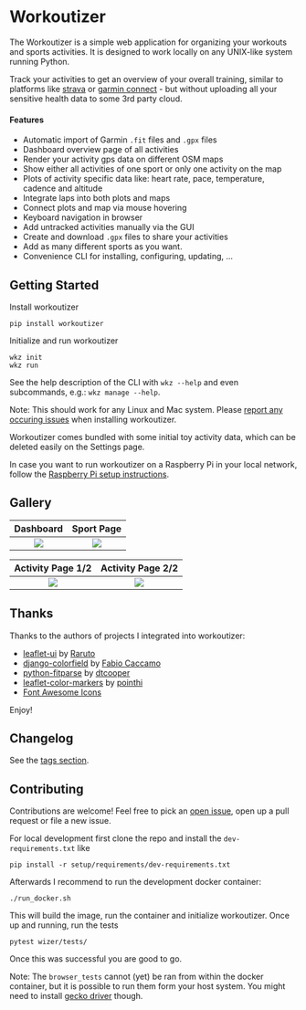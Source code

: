 # Workoutizer

The Workoutizer is a simple web application for organizing your workouts and sports activities. It is designed to work
locally on any UNIX-like system running Python.

Track your activities to get an overview of your overall training, similar to platforms like
[strava](https://www.strava.com/) or [garmin connect](https://connect.garmin.com/) - but without
uploading all your sensitive health data to some 3rd party cloud.

#### Features
* Automatic import of Garmin `.fit` files and `.gpx` files
* Dashboard overview page of all activities
* Render your activity gps data on different OSM maps
* Show either all activities of one sport or only one activity on the map
* Plots of activity specific data like: heart rate, pace, temperature, cadence and altitude
* Integrate laps into both plots and maps
* Connect plots and map via mouse hovering
* Keyboard navigation in browser
* Add untracked activities manually via the GUI
* Create and download `.gpx` files to share your activities
* Add as many different sports as you want.
* Convenience CLI for installing, configuring, updating, ...


## Getting Started

Install workoutizer
```shell script
pip install workoutizer
```

Initialize and run workoutizer
```shell script
wkz init
wkz run
```

See the help description of the CLI with `wkz --help` and even subcommands, e.g.: `wkz manage --help`. 

Note: This should work for any Linux and Mac system. Please
[report any occuring issues](https://gitlab.com/fgebhart/workoutizer/-/issues) when installing workoutizer.

Workoutizer comes bundled with some initial toy activity data, which can be deleted easily on the Settings page.

In case you want to run workoutizer on a Raspberry Pi in your local network, follow the 
[Raspberry Pi setup instructions](https://gitlab.com/fgebhart/workoutizer/-/tree/master/setup).

## Gallery 

 Dashboard             |  Sport Page
:-------------------------:|:-------------------------:
![](https://i.imgur.com/FcB5JDl.png)  |  ![](https://i.imgur.com/6fwcEZX.png)

 Activity Page 1/2             |  Activity Page 2/2
:-------------------------:|:-------------------------:
![](https://i.imgur.com/iuXhiab.png)  |  ![](https://i.imgur.com/7nV4Ks2.png)

## Thanks

Thanks to the authors of projects I integrated into workoutizer:
* [leaflet-ui](https://github.com/Raruto/leaflet-ui) by [Raruto](https://github.com/Raruto)
* [django-colorfield](https://github.com/fabiocaccamo/django-colorfield) by [Fabio Caccamo](https://github.com/fabiocaccamo)
* [python-fitparse](https://github.com/dtcooper/python-fitparse) by [dtcooper](https://github.com/dtcooper)
* [leaflet-color-markers](https://github.com/pointhi/leaflet-color-markers) by [pointhi](https://github.com/pointhi)
* [Font Awesome Icons](https://fontawesome.com/)

Enjoy!

## Changelog

See the [tags section](https://gitlab.com/fgebhart/workoutizer/-/tags).

## Contributing

Contributions are welcome! Feel free to pick an [open issue](https://gitlab.com/fgebhart/workoutizer/-/issues), open up 
a pull request or file a new issue.

For local development first clone the repo and install the `dev-requirements.txt` like
```shell script
pip install -r setup/requirements/dev-requirements.txt
``` 
Afterwards I recommend to run the development docker container:
```shell script
./run_docker.sh
```
This will build the image, run the container and initialize workoutizer. Once up and running, run the tests
```shell script
pytest wizer/tests/
```
Once this was successful you are good to go.

Note: The `browser_tests` cannot (yet) be ran from within the docker container, but it is possible to run them form your
host system. You might need to install [gecko driver](https://github.com/mozilla/geckodriver/releases) though.
